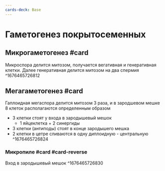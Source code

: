 ```yaml
---
cards-deck: Base
---
```


# Гаметогенез покрытосеменных

## Микрогаметогенез #card
Микроспора делится митозом, получается вегативная и генеративная клетки. Далее генеративная делится митозом на два спермия
^1676465726812

## Мегагаметогенез #card
Гаплоидная мегаспора делится митозом 3 раза, и в зародшевом мешке 8 клеток располагаются определенным образом
- 3 клетки стоят у входа в зародышевый мешок
	- 1 яйцеклетка + 2 синергиды
- 3 клетки (антиподы) стоят в конце зародышего мешка
- 2 клетки в цетре сливаются в одну диплоидную - центральную
^1676465726824

### Микропиле #card #card-reverse 
Вход в зародышевый мешок
^1676465726830
